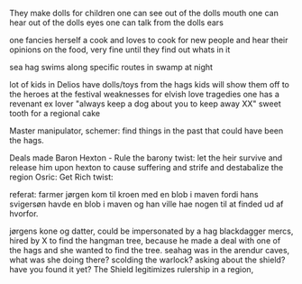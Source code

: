 They make dolls for children
one can see out of the dolls mouth
one can hear out of the dolls eyes
one can talk from the dolls ears

one fancies herself a cook and loves to cook for new people and hear their opinions on the food, very fine until they find out whats in it

sea hag swims along specific routes in swamp at night

lot of kids in Delios have dolls/toys from the hags
kids will show them off to the heroes at the festival
weaknesses for elvish love tragedies
one has a revenant ex lover
"always keep a dog about you to keep away XX"
sweet tooth for a regional cake

Master manipulator, schemer: find things in the past that could have been the hags.

Deals made 
Baron Hexton - Rule the barony
	twist: let the heir survive and release him upon hexton to cause suffering and strife and destabalize the region
Osric: Get Rich
	twist: 


referat:
farmer jørgen kom til kroen med en blob i maven fordi hans svigersøn havde en blob i maven og han ville hae nogen til at finded ud af hvorfor.

jørgens kone og datter, could be impersonated by a hag
blackdagger mercs, hired by X to find the hangman tree, because he made a deal with one of the hags and she wanted to find the tree.
seahag was in the arendur caves, what was she doing there?
	scolding the warlock?
	asking about the shield? have you found it yet?
	The Shield legitimizes rulership in a region, 
